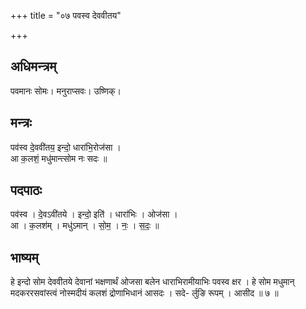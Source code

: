 +++
title = "०७ पवस्व देववीतय"

+++
## अधिमन्त्रम्
पवमानः सोमः। मनुराप्सवः। उष्णिक्।

## मन्त्रः
पव॑स्व दे॒ववी॑तय॒ इन्दो॒ धारा॑भि॒रोज॑सा ।  
आ क॒लशं॒ मधु॑मान्त्सोम नः सदः ॥

## पदपाठः
पव॑स्व । दे॒वऽवी॑तये । इन्दो॒ इति॑ । धारा॑भिः । ओज॑सा ।  
आ । क॒लश॑म् । मधु॑ऽमान् । सो॒म॒ । नः॒ । स॒दः॒ ॥

## भाष्यम्
हे इन्दो सोम देववीतये देवानां भक्षणार्थं ओजसा बलेन धाराभिरामीयाभिः पवस्व क्षर । हे सोम मधुमान् मदकररसवांस्त्वं नोस्मदीयं कलशं द्रोणाभिधानं आसदः । सदे- र्लुङि रूपम् । आसीद ॥ ७ ॥